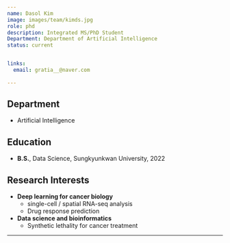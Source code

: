 ```yaml
---
name: Dasol Kim
image: images/team/kimds.jpg
role: phd
description: Integrated MS/PhD Student
Department: Department of Artificial Intelligence
status: current


links:
  email: gratia__@naver.com
  
---
```


## **Department**
* Artificial Intelligence
  
## **Education**

* **B.S.**, Data Science, Sungkyunkwan University, 2022

## **Research Interests**

* **Deep learning for cancer biology**
    - single-cell / spatial RNA-seq analysis
    - Drug response prediction
* **Data science and bioinformatics**
    - Synthetic lethality for cancer treatment

---
